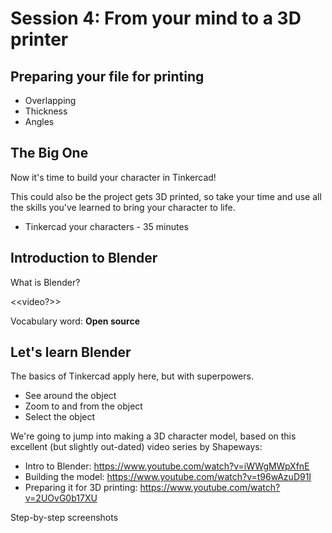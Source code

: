 # Session 4: From your mind to a 3D printer

## Preparing your file for printing

* Overlapping
* Thickness
* Angles

## The Big One

Now it's time to build your character in Tinkercad!

This could also be the project gets 3D printed, so take your time and use all the skills you've learned to bring your character to life.

* Tinkercad your characters - 35 minutes

## Introduction to Blender

What is Blender?

<<video?>>

Vocabulary word: **Open source**

## Let's learn Blender

The basics of Tinkercad apply here, but with superpowers.

* See around the object
* Zoom to and from the object
* Select the object

We're going to jump into making a 3D character model, based on this excellent (but slightly out-dated) video series by Shapeways:

* Intro to Blender: https://www.youtube.com/watch?v=iWWgMWpXfnE
* Building the model: https://www.youtube.com/watch?v=t96wAzuD91I
* Preparing it for 3D printing: https://www.youtube.com/watch?v=2UOvG0b17XU

Step-by-step screenshots
